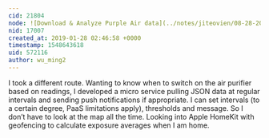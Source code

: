 ```yaml
---
cid: 21804
node: ![Download & Analyze Purple Air data](../notes/jiteovien/08-28-2018/download-analyze-your-purple-air-data)
nid: 17007
created_at: 2019-01-28 02:46:58 +0000
timestamp: 1548643618
uid: 572116
author: wu_ming2
---
```


 I took a different route.  Wanting to know when to switch on the  air purifier based on readings, I developed a micro service pulling JSON data at regular intervals and sending push notifications if appropriate.  I can set intervals (to a certain degree, PaaS limitations apply), thresholds and message. So I don’t have to look at the map all the time.  Looking into Apple HomeKit with geofencing to calculate exposure averages when I am home. 